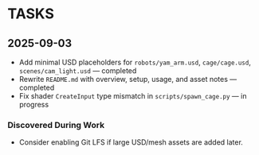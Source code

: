 # TASKS

## 2025-09-03
- Add minimal USD placeholders for `robots/yam_arm.usd`, `cage/cage.usd`, `scenes/cam_light.usd` — completed
- Rewrite `README.md` with overview, setup, usage, and asset notes — completed
 - Fix shader `CreateInput` type mismatch in `scripts/spawn_cage.py` — in progress

### Discovered During Work
- Consider enabling Git LFS if large USD/mesh assets are added later.
